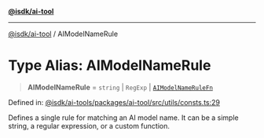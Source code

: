 [**@isdk/ai-tool**](../README.md)

***

[@isdk/ai-tool](../globals.md) / AIModelNameRule

# Type Alias: AIModelNameRule

> **AIModelNameRule** = `string` \| `RegExp` \| [`AIModelNameRuleFn`](AIModelNameRuleFn.md)

Defined in: [@isdk/ai-tools/packages/ai-tool/src/utils/consts.ts:29](https://github.com/isdk/ai-tool.js/blob/d0765f898f217d97c57c6949502b4a7bef5dce5e/src/utils/consts.ts#L29)

Defines a single rule for matching an AI model name. It can be a simple string,
a regular expression, or a custom function.
